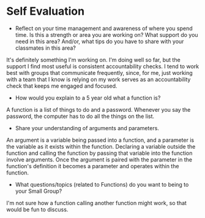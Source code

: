 # Self Evaluation

- Reflect on your time management and awareness of where you spend time. Is this a strength or area you are working on? What support do you need in this area? And/or, what tips do you have to share with your classmates in this area?

It's definitely something I'm working on. I'm doing well so far, but the support I find most useful is consistent accountability checks. I tend to work best with groups that communicate frequently, since, for me, just working with a team that I know is relying on my work serves as an accountability check that keeps me engaged and focused.

- How would you explain to a 5 year old what a function is?

A function is a list of things to do and a password. Whenever you say the password, the computer has to do all the things on the list.

- Share your understanding of arguments and parameters.

An argument is a variable being passed into a function, and a parameter is the variable as it exists within the function. Declaring a variable outside the function and calling the function by passing that variable into the function involve arguments. Once the argument is paired with the parameter in the function's definition it becomes a parameter and operates within the function.

- What questions/topics (related to Functions) do you want to being to your Small Group?

I'm not sure how a function calling another function might work, so that would be fun to discuss.
